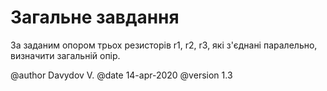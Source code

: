 # Загальне завдання

 За заданим опором трьох резисторів r1, r2, r3, які з'єднані паралельно, визначити загальній опір.

@author Davydov V.
@date 14-apr-2020
@version 1.3

